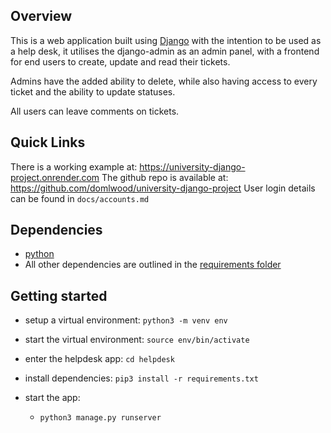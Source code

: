 ## Overview
This is a web application built using [Django](https://www.djangoproject.com/) with the intention to be used as a help desk, it utilises the django-admin as an admin panel, with a frontend for end users to create, update and read their tickets.

Admins have the added ability to delete, while also having access to every ticket and the ability to update statuses.

All users can leave comments on tickets.

## Quick Links
There is a working example at:
https://university-django-project.onrender.com
The github repo is available at:
https://github.com/domlwood/university-django-project
User login details can be found in `docs/accounts.md`

## Dependencies
- [python](https://www.python.org/)
- All other dependencies are outlined in the [requirements folder](helpdesk/requirements.txt)

## Getting started
- setup a virtual environment: `python3 -m venv env`
- start the virtual environment: `source env/bin/activate`
- enter the helpdesk app: `cd helpdesk`
- install dependencies: `pip3 install -r requirements.txt`

- start the app: 
    - `python3 manage.py runserver`
